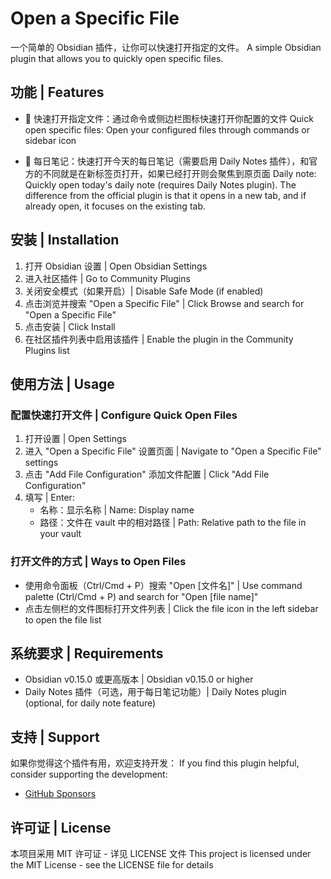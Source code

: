 # Open a Specific File

一个简单的 Obsidian 插件，让你可以快速打开指定的文件。
A simple Obsidian plugin that allows you to quickly open specific files.

## 功能 | Features

- 📄 快速打开指定文件：通过命令或侧边栏图标快速打开你配置的文件
  Quick open specific files: Open your configured files through commands or sidebar icon

- 📅 每日笔记：快速打开今天的每日笔记（需要启用 Daily Notes 插件），和官方的不同就是在新标签页打开，如果已经打开则会聚焦到原页面
  Daily note: Quickly open today's daily note (requires Daily Notes plugin). The difference from the official plugin is that it opens in a new tab, and if already open, it focuses on the existing tab.

## 安装 | Installation

1. 打开 Obsidian 设置 | Open Obsidian Settings
2. 进入社区插件 | Go to Community Plugins
3. 关闭安全模式（如果开启）| Disable Safe Mode (if enabled)
4. 点击浏览并搜索 "Open a Specific File" | Click Browse and search for "Open a Specific File"
5. 点击安装 | Click Install
6. 在社区插件列表中启用该插件 | Enable the plugin in the Community Plugins list

## 使用方法 | Usage

### 配置快速打开文件 | Configure Quick Open Files

1. 打开设置 | Open Settings
2. 进入 "Open a Specific File" 设置页面 | Navigate to "Open a Specific File" settings
3. 点击 "Add File Configuration" 添加文件配置 | Click "Add File Configuration"
4. 填写 | Enter:
   - 名称：显示名称 | Name: Display name
   - 路径：文件在 vault 中的相对路径 | Path: Relative path to the file in your vault

### 打开文件的方式 | Ways to Open Files

- 使用命令面板（Ctrl/Cmd + P）搜索 "Open [文件名]" | Use command palette (Ctrl/Cmd + P) and search for "Open [file name]"
- 点击左侧栏的文件图标打开文件列表 | Click the file icon in the left sidebar to open the file list

## 系统要求 | Requirements

- Obsidian v0.15.0 或更高版本 | Obsidian v0.15.0 or higher
- Daily Notes 插件（可选，用于每日笔记功能）| Daily Notes plugin (optional, for daily note feature)

## 支持 | Support

如果你觉得这个插件有用，欢迎支持开发：
If you find this plugin helpful, consider supporting the development:
- [GitHub Sponsors](https://github.com/tmkddskf)

## 许可证 | License

本项目采用 MIT 许可证 - 详见 LICENSE 文件
This project is licensed under the MIT License - see the LICENSE file for details
